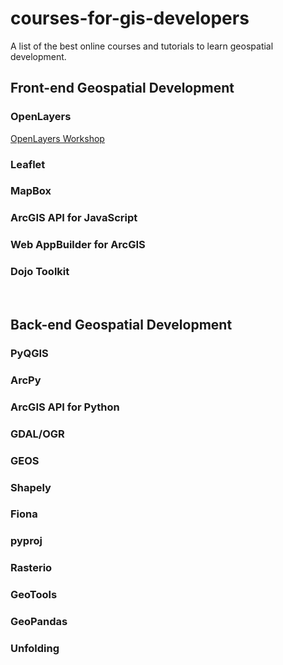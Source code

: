# courses-for-gis-developers
A list of the best online courses and tutorials to learn geospatial development.

<h2>Front-end Geospatial Development</h2>

<h3>OpenLayers</h3>
<a href="https://openlayers.org/workshop/en/">OpenLayers Workshop</a>

<h3>Leaflet</h3>

<h3>MapBox</h3>

<h3>ArcGIS API for JavaScript</h3>

<h3>Web AppBuilder for ArcGIS</h3>

<h3>Dojo Toolkit</h3>

<br>

<h2>Back-end Geospatial Development</h2>

<h3>PyQGIS</h3>

<h3>ArcPy</h3>

<h3>ArcGIS API for Python</h3>

<h3>GDAL/OGR</h3>

<h3>GEOS</h3>

<h3>Shapely</h3>

<h3>Fiona</h3>

<h3>pyproj</h3>

<h3>Rasterio</h3>

<h3>GeoTools</h3>

<h3>GeoPandas</h3>

<h3>Unfolding</h3>





